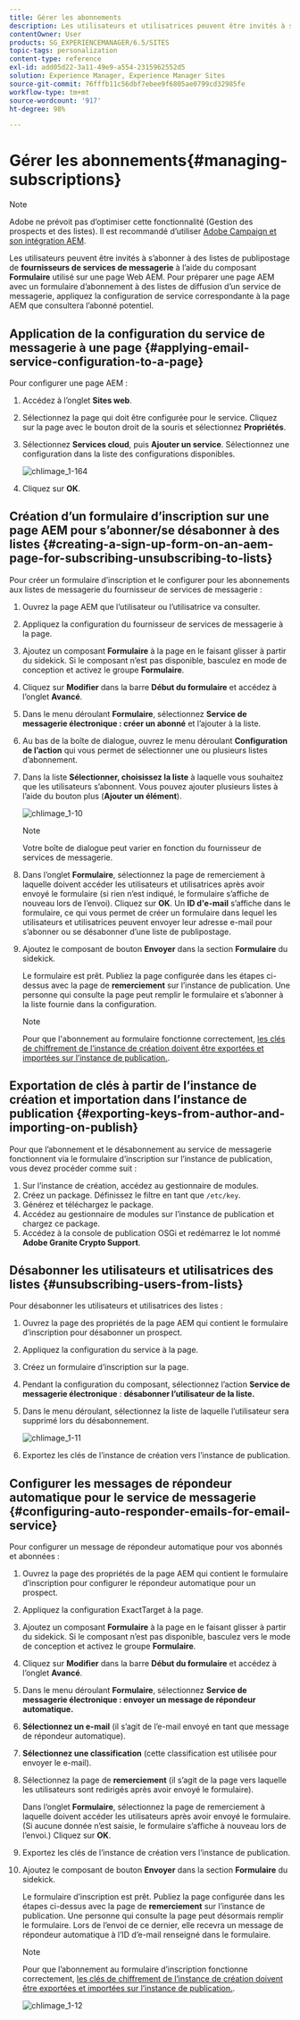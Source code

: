 ```yaml
---
title: Gérer les abonnements
description: Les utilisateurs et utilisatrices peuvent être invités à s’abonner à des listes de diffusion de fournisseurs de services de messagerie à l’aide du composant Formulaire utilisé sur une page Web AEM. Pour préparer une page AEM avec un formulaire d’abonnement à des listes de diffusion d’un service de messagerie, appliquez la configuration de service correspondante à la page AEM que consultera l’abonné(e) potentiel(le).
contentOwner: User
products: SG_EXPERIENCEMANAGER/6.5/SITES
topic-tags: personalization
content-type: reference
exl-id: add05d22-3a11-49e9-a554-2315962552d5
solution: Experience Manager, Experience Manager Sites
source-git-commit: 76fffb11c56dbf7ebee9f6805ae0799cd32985fe
workflow-type: tm+mt
source-wordcount: '917'
ht-degree: 98%

---
```


# Gérer les abonnements{#managing-subscriptions}

>[!NOTE]
>
>Adobe ne prévoit pas d’optimiser cette fonctionnalité (Gestion des prospects et des listes).
>Il est recommandé d’utiliser [Adobe Campaign et son intégration AEM](/help/sites-administering/campaign.md).

Les utilisateurs peuvent être invités à s’abonner à des listes de publipostage de **fournisseurs de services de messagerie** à l’aide du composant **Formulaire** utilisé sur une page Web AEM. Pour préparer une page AEM avec un formulaire d’abonnement à des listes de diffusion d’un service de messagerie, appliquez la configuration de service correspondante à la page AEM que consultera l’abonné potentiel.

## Application de la configuration du service de messagerie à une page {#applying-email-service-configuration-to-a-page}

Pour configurer une page AEM :

1. Accédez à l’onglet **Sites web**.
1. Sélectionnez la page qui doit être configurée pour le service. Cliquez sur la page avec le bouton droit de la souris et sélectionnez **Propriétés**.

1. Sélectionnez **Services cloud**, puis **Ajouter un service**. Sélectionnez une configuration dans la liste des configurations disponibles.

   ![chlimage_1-164](assets/chlimage_1-164.png)

1. Cliquez sur **OK**.

## Création d’un formulaire d’inscription sur une page AEM pour s’abonner/se désabonner à des listes {#creating-a-sign-up-form-on-an-aem-page-for-subscribing-unsubscribing-to-lists}

Pour créer un formulaire d’inscription et le configurer pour les abonnements aux listes de messagerie du fournisseur de services de messagerie :

1. Ouvrez la page AEM que l’utilisateur ou l’utilisatrice va consulter.
1. Appliquez la configuration du fournisseur de services de messagerie à la page.

1. Ajoutez un composant **Formulaire** à la page en le faisant glisser à partir du sidekick. Si le composant n’est pas disponible, basculez en mode de conception et activez le groupe **Formulaire**.
1. Cliquez sur **Modifier** dans la barre **Début du formulaire** et accédez à l’onglet **Avancé**.
1. Dans le menu déroulant **Formulaire**, sélectionnez **Service de messagerie électronique : créer un abonné** et l’ajouter à la liste.
1. Au bas de la boîte de dialogue, ouvrez le menu déroulant **Configuration de l’action** qui vous permet de sélectionner une ou plusieurs listes d’abonnement.
1. Dans la liste **Sélectionner, choisissez la liste** à laquelle vous souhaitez que les utilisateurs s’abonnent. Vous pouvez ajouter plusieurs listes à l’aide du bouton plus (**Ajouter un élément**).

   ![chlimage_1-10](assets/chlimage_1-10.jpeg)

   >[!NOTE]
   >
   >Votre boîte de dialogue peut varier en fonction du fournisseur de services de messagerie.

1. Dans l’onglet **Formulaire**, sélectionnez la page de remerciement à laquelle doivent accéder les utilisateurs et utilisatrices après avoir envoyé le formulaire (si rien n’est indiqué, le formulaire s’affiche de nouveau lors de l’envoi). Cliquez sur **OK**. Un **ID d&#39;e-mail** s’affiche dans le formulaire, ce qui vous permet de créer un formulaire dans lequel les utilisateurs et utilisatrices peuvent envoyer leur adresse e-mail pour s’abonner ou se désabonner d’une liste de publipostage.
1. Ajoutez le composant de bouton **Envoyer** dans la section **Formulaire** du sidekick.

   Le formulaire est prêt. Publiez la page configurée dans les étapes ci-dessus avec la page de **remerciement** sur l’instance de publication. Une personne qui consulte la page peut remplir le formulaire et s’abonner à la liste fournie dans la configuration.

   >[!NOTE]
   >
   >Pour que l&#39;abonnement au formulaire fonctionne correctement, [les clés de chiffrement de l’instance de création doivent être exportées et importées sur l’instance de publication.](#exporting-keys-from-author-and-importing-on-publish).

## Exportation de clés à partir de l’instance de création et importation dans l’instance de publication {#exporting-keys-from-author-and-importing-on-publish}

Pour que l’abonnement et le désabonnement au service de messagerie fonctionnent via le formulaire d’inscription sur l’instance de publication, vous devez procéder comme suit :

1. Sur l’instance de création, accédez au gestionnaire de modules.
1. Créez un package. Définissez le filtre en tant que `/etc/key`.
1. Générez et téléchargez le package.
1. Accédez au gestionnaire de modules sur l’instance de publication et chargez ce package.
1. Accédez à la console de publication OSGi et redémarrez le lot nommé **Adobe Granite Crypto Support**.

## Désabonner les utilisateurs et utilisatrices des listes {#unsubscribing-users-from-lists}

Pour désabonner les utilisateurs et utilisatrices des listes :

1. Ouvrez la page des propriétés de la page AEM qui contient le formulaire d’inscription pour désabonner un prospect.
1. Appliquez la configuration du service à la page.
1. Créez un formulaire d’inscription sur la page.
1. Pendant la configuration du composant, sélectionnez l’action **Service de messagerie électronique** : **désabonner l’utilisateur de la liste.**
1. Dans le menu déroulant, sélectionnez la liste de laquelle l’utilisateur sera supprimé lors du désabonnement.

   ![chlimage_1-11](assets/chlimage_1-11.jpeg)

1. Exportez les clés de l’instance de création vers l’instance de publication.

## Configurer les messages de répondeur automatique pour le service de messagerie {#configuring-auto-responder-emails-for-email-service}

Pour configurer un message de répondeur automatique pour vos abonnés et abonnées :

1. Ouvrez la page des propriétés de la page AEM qui contient le formulaire d’inscription pour configurer le répondeur automatique pour un prospect.
1. Appliquez la configuration ExactTarget à la page.

1. Ajoutez un composant **Formulaire** à la page en le faisant glisser à partir du sidekick. Si le composant n’est pas disponible, basculez vers le mode de conception et activez le groupe **Formulaire**.
1. Cliquez sur **Modifier** dans la barre **Début du formulaire** et accédez à l’onglet **Avancé**.
1. Dans le menu déroulant **Formulaire**, sélectionnez **Service de messagerie électronique : envoyer un message de répondeur automatique.**
1. **Sélectionnez un e-mail** (il s’agit de l’e-mail envoyé en tant que message de répondeur automatique).

1. **Sélectionnez une classification** (cette classification est utilisée pour envoyer le e-mail).
1. Sélectionnez la page de **remerciement** (il s’agit de la page vers laquelle les utilisateurs sont redirigés après avoir envoyé le formulaire).

   Dans l’onglet **Formulaire**, sélectionnez la page de remerciement à laquelle doivent accéder les utilisateurs après avoir envoyé le formulaire. (Si aucune donnée n’est saisie, le formulaire s’affiche à nouveau lors de l’envoi.) Cliquez sur **OK**.

1. Exportez les clés de l’instance de création vers l’instance de publication.
1. Ajoutez le composant de bouton **Envoyer** dans la section **Formulaire** du sidekick.

   Le formulaire d’inscription est prêt. Publiez la page configurée dans les étapes ci-dessus avec la page de **remerciement** sur l’instance de publication. Une personne qui consulte la page peut désormais remplir le formulaire. Lors de l’envoi de ce dernier, elle recevra un message de répondeur automatique à l’ID d’e-mail renseigné dans le formulaire.

   >[!NOTE]
   >
   >Pour que l’abonnement au formulaire d’inscription fonctionne correctement, [les clés de chiffrement de l’instance de création doivent être exportées et importées sur l’instance de publication.](#exporting-keys-from-author-and-importing-on-publish).

   ![chlimage_1-12](assets/chlimage_1-12.jpeg)
